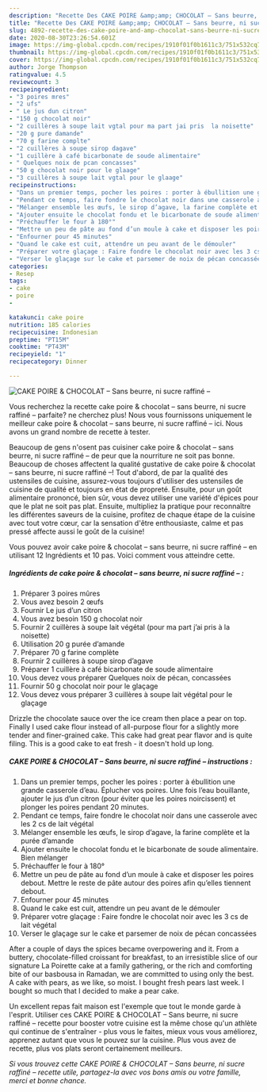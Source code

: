 ```yaml
---
description: "Recette Des CAKE POIRE &amp;amp; CHOCOLAT – Sans beurre, ni sucre raffiné –"
title: "Recette Des CAKE POIRE &amp;amp; CHOCOLAT – Sans beurre, ni sucre raffiné –"
slug: 4892-recette-des-cake-poire-and-amp-chocolat-sans-beurre-ni-sucre-raffine
date: 2020-08-30T23:26:54.601Z
image: https://img-global.cpcdn.com/recipes/1910f01f0b1611c3/751x532cq70/cake-poire-chocolat-sans-beurre-ni-sucre-raffine-photo-principale-de-la-recette.jpg
thumbnail: https://img-global.cpcdn.com/recipes/1910f01f0b1611c3/751x532cq70/cake-poire-chocolat-sans-beurre-ni-sucre-raffine-photo-principale-de-la-recette.jpg
cover: https://img-global.cpcdn.com/recipes/1910f01f0b1611c3/751x532cq70/cake-poire-chocolat-sans-beurre-ni-sucre-raffine-photo-principale-de-la-recette.jpg
author: Jorge Thompson
ratingvalue: 4.5
reviewcount: 3
recipeingredient:
- "3 poires mres"
- "2 ufs"
- " Le jus dun citron"
- "150 g chocolat noir"
- "2 cuillères à soupe lait vgtal pour ma part jai pris  la noisette"
- "20 g pure damande"
- "70 g farine complte"
- "2 cuillères à soupe sirop dagave"
- "1 cuillère à café bicarbonate de soude alimentaire"
- " Quelques noix de pcan concasses"
- "50 g chocolat noir pour le glaage"
- "3 cuillères à soupe lait vgtal pour le glaage"
recipeinstructions:
- "Dans un premier temps, pocher les poires : porter à ébullition une grande casserole d’eau. Éplucher vos poires. Une fois l’eau bouillante, ajouter le jus d’un citron (pour éviter que les poires noircissent) et plonger les poires pendant 20 minutes."
- "Pendant ce temps, faire fondre le chocolat noir dans une casserole avec les 2 cs de lait végétal"
- "Mélanger ensemble les œufs, le sirop d’agave, la farine complète et la purée d’amande"
- "Ajouter ensuite le chocolat fondu et le bicarbonate de soude alimentaire. Bien mélanger"
- "Préchauffer le four à 180°"
- "Mettre un peu de pâte au fond d’un moule à cake et disposer les poires debout. Mettre le reste de pâte autour des poires afin qu’elles tiennent debout."
- "Enfourner pour 45 minutes"
- "Quand le cake est cuit, attendre un peu avant de le démouler"
- "Préparer votre glaçage : Faire fondre le chocolat noir avec les 3 cs de lait végétal"
- "Verser le glaçage sur le cake et parsemer de noix de pécan concassées"
categories:
- Resep
tags:
- cake
- poire
- 

katakunci: cake poire  
nutrition: 185 calories
recipecuisine: Indonesian
preptime: "PT15M"
cooktime: "PT43M"
recipeyield: "1"
recipecategory: Dinner

---
```



![CAKE POIRE &amp; CHOCOLAT – Sans beurre, ni sucre raffiné –](https://img-global.cpcdn.com/recipes/1910f01f0b1611c3/751x532cq70/cake-poire-chocolat-sans-beurre-ni-sucre-raffine-photo-principale-de-la-recette.jpg)

Vous recherchez la recette cake poire &amp; chocolat – sans beurre, ni sucre raffiné – parfaite? ne cherchez plus! Nous vous fournissons uniquement le meilleur cake poire &amp; chocolat – sans beurre, ni sucre raffiné – ici. Nous avons un grand nombre de recette à tester.

Beaucoup de gens n'osent pas cuisiner cake poire &amp; chocolat – sans beurre, ni sucre raffiné – de peur que la nourriture ne soit pas bonne. Beaucoup de choses affectent la qualité gustative de cake poire &amp; chocolat – sans beurre, ni sucre raffiné –! Tout d'abord, de par la qualité des ustensiles de cuisine, assurez-vous toujours d'utiliser des ustensiles de cuisine de qualité et toujours en état de propreté. Ensuite, pour un goût alimentaire prononcé, bien sûr, vous devez utiliser une variété d'épices pour que le plat ne soit pas plat. Ensuite, multipliez la pratique pour reconnaître les différentes saveurs de la cuisine, profitez de chaque étape de la cuisine avec tout votre cœur, car la sensation d'être enthousiaste, calme et pas pressé affecte aussi le goût de la cuisine!

<!--inarticleads1-->

Vous pouvez avoir cake poire &amp; chocolat – sans beurre, ni sucre raffiné – en utilisant 12 Ingrédients et 10 pas. Voici comment vous atteindre cette.

##### Ingrédients de cake poire &amp; chocolat – sans beurre, ni sucre raffiné – :

1. Préparer 3 poires mûres
1. Vous avez besoin 2 œufs
1. Fournir  Le jus d’un citron
1. Vous avez besoin 150 g chocolat noir
1. Fournir 2 cuillères à soupe lait végétal (pour ma part j’ai pris à la noisette)
1. Utilisation 20 g purée d’amande
1. Préparer 70 g farine complète
1. Fournir 2 cuillères à soupe sirop d’agave
1. Préparer 1 cuillère à café bicarbonate de soude alimentaire
1. Vous devez vous préparer  Quelques noix de pécan, concassées
1. Fournir 50 g chocolat noir pour le glaçage
1. Vous devez vous préparer 3 cuillères à soupe lait végétal pour le glaçage


Drizzle the chocolate sauce over the ice cream then place a pear on top. Finally I used cake flour instead of all-purpose flour for a slightly more tender and finer-grained cake. This cake had great pear flavor and is quite filing. This is a good cake to eat fresh - it doesn&#39;t hold up long. 

<!--inarticleads2-->

##### CAKE POIRE &amp; CHOCOLAT – Sans beurre, ni sucre raffiné – instructions :

1. Dans un premier temps, pocher les poires : porter à ébullition une grande casserole d’eau. Éplucher vos poires. Une fois l’eau bouillante, ajouter le jus d’un citron (pour éviter que les poires noircissent) et plonger les poires pendant 20 minutes.
1. Pendant ce temps, faire fondre le chocolat noir dans une casserole avec les 2 cs de lait végétal
1. Mélanger ensemble les œufs, le sirop d’agave, la farine complète et la purée d’amande
1. Ajouter ensuite le chocolat fondu et le bicarbonate de soude alimentaire. Bien mélanger
1. Préchauffer le four à 180°
1. Mettre un peu de pâte au fond d’un moule à cake et disposer les poires debout. Mettre le reste de pâte autour des poires afin qu’elles tiennent debout.
1. Enfourner pour 45 minutes
1. Quand le cake est cuit, attendre un peu avant de le démouler
1. Préparer votre glaçage : Faire fondre le chocolat noir avec les 3 cs de lait végétal
1. Verser le glaçage sur le cake et parsemer de noix de pécan concassées


After a couple of days the spices became overpowering and it. From a buttery, chocolate-filled croissant for breakfast, to an irresistible slice of our signature La Poirette cake at a family gathering, or the rich and comforting bite of our basbousa in Ramadan, we are committed to using only the best. A cake with pears, as we like, so moist. I bought fresh pears last week. I bought so much that I decided to make a pear cake. 

<!--inarticleads1-->

<p>
Un excellent repas fait maison est l'exemple que tout le monde garde à l'esprit. Utiliser ces CAKE POIRE &amp; CHOCOLAT – Sans beurre, ni sucre raffiné – recette pour booster votre cuisine est la même chose qu'un athlète qui continue de s'entraîner - plus vous le faites, mieux vous vous améliorez, apprenez autant que vous le pouvez sur la cuisine. Plus vous avez de recette, plus vos plats seront certainement meilleurs.
</p>

<p>
<i>Si vous trouvez cette CAKE POIRE &amp; CHOCOLAT – Sans beurre, ni sucre raffiné – recette utile, partagez-la avec vos bons amis ou votre famille, merci et bonne chance.</i>
</p>
